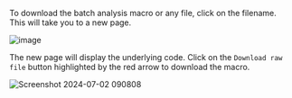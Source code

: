To download the batch analysis macro or any file, click on the filename. This will take you to a new page.

![image](https://github.com/pr4deepr/GutAnalysisToolbox/assets/13831458/644fdba7-8015-4f3b-ac32-f2a09b309630)

The new page will display the underlying code. Click on the `Download raw file` button highlighted by the red arrow to download the macro.

![Screenshot 2024-07-02 090808](https://github.com/pr4deepr/GutAnalysisToolbox/assets/13831458/bfa58fe5-adf7-496d-92a0-9e10d0abb446)
